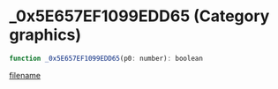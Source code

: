# _0x5E657EF1099EDD65 (Category graphics)

```js
function _0x5E657EF1099EDD65(p0: number): boolean
```

[filename](_0x5E657EF1099EDD65_m.md ':include')